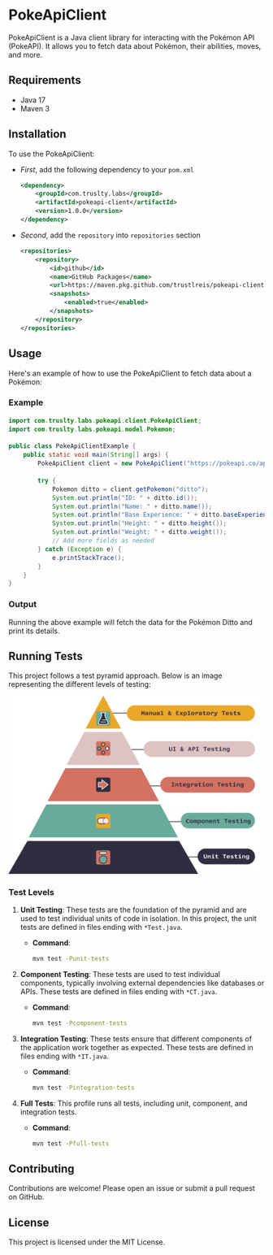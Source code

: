 # PokeApiClient

PokeApiClient is a Java client library for interacting with the Pokémon API (PokeAPI). It allows you to fetch data about Pokémon, their abilities, moves, and more.

## Requirements

- Java 17
- Maven 3

## Installation

To use the PokeApiClient:

* *First*, add the following dependency to your `pom.xml`
    ```xml
    <dependency>
        <groupId>com.truslty.labs</groupId>
        <artifactId>pokeapi-client</artifactId>
        <version>1.0.0</version>
    </dependency>
    ```

* *Second*, add the `repository` into `repositories` section

    ```xml
    <repositories>
        <repository>
            <id>github</id>
            <name>GitHub Packages</name>
            <url>https://maven.pkg.github.com/trustlreis/pokeapi-client</url>
            <snapshots>
                <enabled>true</enabled>
            </snapshots>
        </repository>
    </repositories>
    ```

## Usage

Here's an example of how to use the PokeApiClient to fetch data about a Pokémon:

### Example

```java
import com.truslty.labs.pokeapi.client.PokeApiClient;
import com.truslty.labs.pokeapi.model.Pokemon;

public class PokeApiClientExample {
    public static void main(String[] args) {
        PokeApiClient client = new PokeApiClient("https://pokeapi.co/api/v2");

        try {
            Pokemon ditto = client.getPokemon("ditto");
            System.out.println("ID: " + ditto.id());
            System.out.println("Name: " + ditto.name());
            System.out.println("Base Experience: " + ditto.baseExperience());
            System.out.println("Height: " + ditto.height());
            System.out.println("Weight: " + ditto.weight());
            // Add more fields as needed
        } catch (Exception e) {
            e.printStackTrace();
        }
    }
}
```

### Output

Running the above example will fetch the data for the Pokémon Ditto and print its details.

## Running Tests

This project follows a test pyramid approach. Below is an image representing the different levels of testing:

![Test Pyramid](image.png)

### Test Levels

1. **Unit Testing**: These tests are the foundation of the pyramid and are used to test individual units of code in isolation. In this project, the unit tests are defined in files ending with `*Test.java`.
    - **Command**: 
      ```sh
      mvn test -Punit-tests
      ```

2. **Component Testing**: These tests are used to test individual components, typically involving external dependencies like databases or APIs. These tests are defined in files ending with `*CT.java`.
    - **Command**: 
      ```sh
      mvn test -Pcomponent-tests
      ```

3. **Integration Testing**: These tests ensure that different components of the application work together as expected. These tests are defined in files ending with `*IT.java`.
    - **Command**: 
      ```sh
      mvn test -Pintegration-tests
      ```

4. **Full Tests**: This profile runs all tests, including unit, component, and integration tests.
    - **Command**: 
      ```sh
      mvn test -Pfull-tests
      ```

## Contributing

Contributions are welcome! Please open an issue or submit a pull request on GitHub.

## License

This project is licensed under the MIT License.
